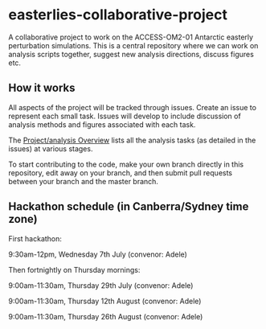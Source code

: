 # easterlies-collaborative-project

A collaborative project to work on the ACCESS-OM2-01 Antarctic easterly perturbation simulations. This is a central repository where we can work on analysis scripts together, suggest new analysis directions, discuss figures etc.

## How it works
All aspects of the project will be tracked through issues. Create an issue to represent each small task. Issues will develop to include discussion of analysis methods and figures associated with each task.

The [Project/analysis Overview](https://github.com/adele157/easterlies_collaborative_project/projects/1) lists all the analysis tasks (as detailed in the issues) at various stages.

To start contributing to the code, make your own branch directly in this repository, edit away on your branch, and then submit pull requests between your branch and the master branch.

## Hackathon schedule (in Canberra/Sydney time zone)

First hackathon:

9:30am-12pm, Wednesday 7th July (convenor: Adele)

Then fortnightly on Thursday mornings:

9:00am-11:30am, Thursday 29th July (convenor: Adele)

9:00am-11:30am, Thursday 12th August (convenor: Adele)

9:00am-11:30am, Thursday 26th August (convenor: Adele)
